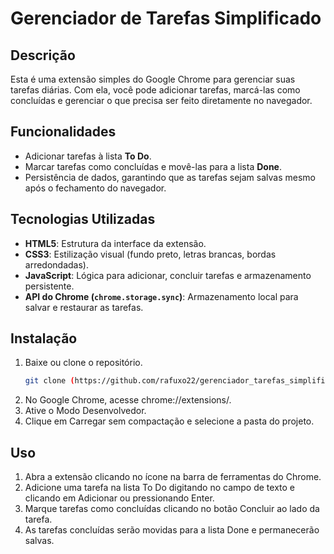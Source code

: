 # Gerenciador de Tarefas Simplificado

## Descrição
Esta é uma extensão simples do Google Chrome para gerenciar suas tarefas diárias. Com ela, você pode adicionar tarefas, marcá-las como concluídas e gerenciar o que precisa ser feito diretamente no navegador.

## Funcionalidades
- Adicionar tarefas à lista **To Do**.
- Marcar tarefas como concluídas e movê-las para a lista **Done**.
- Persistência de dados, garantindo que as tarefas sejam salvas mesmo após o fechamento do navegador.

## Tecnologias Utilizadas
- **HTML5**: Estrutura da interface da extensão.
- **CSS3**: Estilização visual (fundo preto, letras brancas, bordas arredondadas).
- **JavaScript**: Lógica para adicionar, concluir tarefas e armazenamento persistente.
- **API do Chrome (`chrome.storage.sync`)**: Armazenamento local para salvar e restaurar as tarefas.

## Instalação
1. Baixe ou clone o repositório.
   ```bash
   git clone (https://github.com/rafuxo22/gerenciador_tarefas_simplificado)
2. No Google Chrome, acesse chrome://extensions/.
3.	Ative o Modo Desenvolvedor.
4.	Clique em Carregar sem compactação e selecione a pasta do projeto.

## Uso
1.	Abra a extensão clicando no ícone na barra de ferramentas do Chrome.
2.	Adicione uma tarefa na lista To Do digitando no campo de texto e clicando em Adicionar ou pressionando Enter.
3.	Marque tarefas como concluídas clicando no botão Concluir ao lado da tarefa.
4.	As tarefas concluídas serão movidas para a lista Done e permanecerão salvas.
